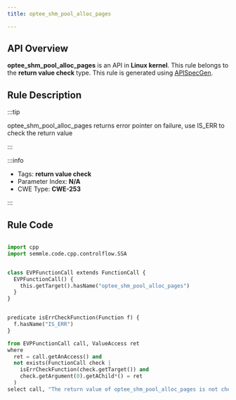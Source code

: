```yaml
---
title: optee_shm_pool_alloc_pages

---
```



## API Overview
**optee_shm_pool_alloc_pages** is an API in **Linux kernel**. This rule belongs to the **return value check** type. This rule is generated using [APISpecGen](../../tools/APISpecGen).
## Rule Description

:::tip

optee_shm_pool_alloc_pages returns error pointer on failure, use IS_ERR to check the return value

:::

:::info

- Tags: **return value check**
- Parameter Index: **N/A**
- CWE Type: **CWE-253**

:::

## Rule Code
```python

import cpp
import semmle.code.cpp.controlflow.SSA


class EVPFunctionCall extends FunctionCall {
  EVPFunctionCall() {
    this.getTarget().hasName("optee_shm_pool_alloc_pages")
  }
}


predicate isErrCheckFunction(Function f) {
  f.hasName("IS_ERR") 
}

from EVPFunctionCall call, ValueAccess ret
where
  ret = call.getAnAccess() and
  not exists(FunctionCall check |
    isErrCheckFunction(check.getTarget()) and
    check.getArgument(0).getAChild*() = ret
  )
select call, "The return value of optee_shm_pool_alloc_pages is not checked with IS_ERR."
    
```
